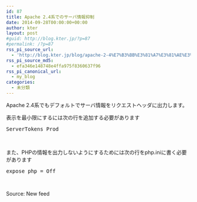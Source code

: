 ```yaml
---
id: 87
title: Apache 2.4系でのサーバ情報抑制
date: 2014-09-28T00:00:00+00:00
author: kter
layout: post
#guid: http://blog.kter.jp/?p=87
#permalink: /?p=87
rss_pi_source_url:
  - 'http://blog.kter.jp/blog/apache-2-4%E7%B3%BB%E3%81%A7%E3%81%AE%E3%82%B5%E3%83%BC%E3%83%90%E6%83%85%E5%A0%B1%E6%8A%91%E5%88%B6/'
rss_pi_source_md5:
  - efa346e148748e4ffa975f8360637f96
rss_pi_canonical_url:
  - my_blog
categories:
  - 未分類
---
```

Apache 2.4系でもデフォルトでサーバ情報をリクエストヘッダに出力します。

表示を最小限にするには次の行を追加する必要があります

<pre class="lang:default decode:true " title="httpd.conf">ServerTokens Prod</pre>

&nbsp;

また、PHPの情報を出力しないようにするためには次の行をphp.iniに書く必要があります

<pre class="lang:default decode:true " title="php.ini">expose_php = Off</pre>

&nbsp;

Source: New feed